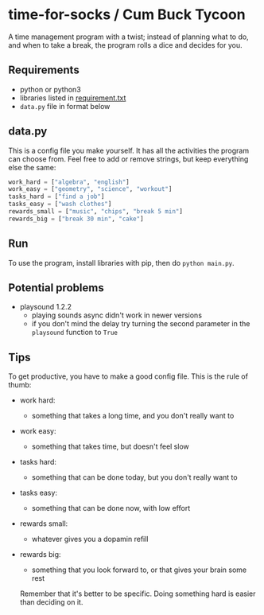 # time-for-socks / Cum Buck Tycoon
A time management program with a twist; instead of planning what to do, and when to take a break, the program rolls a dice and decides for you.

## Requirements
* python or python3
* libraries listed in [requirement.txt](requirement.txt)
* ```data.py``` file in format below

## data.py
This is a config file you make yourself. It has all the activities the program can choose from. Feel free to add or remove strings, but keep everything else the same:  

```python
work_hard = ["algebra", "english"]
work_easy = ["geometry", "science", "workout"]
tasks_hard = ["find a job"]
tasks_easy = ["wash clothes"]
rewards_small = ["music", "chips", "break 5 min"]
rewards_big = ["break 30 min", "cake"]
```

## Run
To use the program, install libraries with pip, then do ```python main.py```.

## Potential problems
* playsound 1.2.2
  * playing sounds async didn't work in newer versions
  * if you don't mind the delay try turning the second parameter in the ```playsound``` function to ```True```

## Tips
To get productive, you have to make a good config file. This is the rule of thumb:
* work hard: 
  * something that takes a long time, and you don't really want to
* work easy:
  * something that takes time, but doesn't feel slow
* tasks hard:
  * something that can be done today, but you don't really want to
* tasks easy:
  * something that can be done now, with low effort
* rewards small:
  * whatever gives you a dopamin refill
* rewards big:
  * something that you look forward to, or that gives your brain some rest

  Remember that it's better to be specific. Doing something hard is easier than deciding on it.